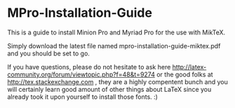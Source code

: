 MPro-Installation-Guide
=======================

This is a guide to install Minion Pro and Myriad Pro for the use with MikTeX.

Simply download the latest file named
mpro-installation-guide-miktex.pdf
and you should be set to go.

If you have questions, please do not hesitate to ask here
http://latex-community.org/forum/viewtopic.php?f=48&t=9274
or the good folks at 
http://tex.stackexchange.com
, they are a highly compentent bunch and you will certainly learn good amount of other things about LaTeX since you already took it upon yourself to install those fonts. :)
